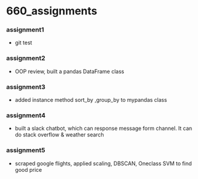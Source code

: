# 660_assignments

### assignment1 
- git test

### assignment2 
- OOP review, built a pandas DataFrame class

### assignment3
- added instance method sort_by ,group_by to mypandas class

### assignment4
- built a slack chatbot, which can response message form channel. It can do stack overflow & weather search

### assignment5
- scraped google flights, applied scaling, DBSCAN, Oneclass SVM to find good price 

